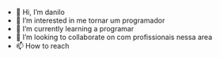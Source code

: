 - 👋 Hi, I’m danilo
- 👀 I’m interested in me tornar um programador 
- 🌱 I’m currently learning a programar 
- 💞️ I’m looking to collaborate on com profissionais nessa area
- 📫 How to reach 

<!---
misaelrobert/misaelrobert is a ✨ special ✨ repository because its `README.md` (this file) appears on your GitHub profile.
You can click the Preview link to take a look at your changes.
--->
